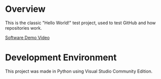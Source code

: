 
# Overview

This is the classic "Hello World!" test project, used to test GitHub and how repositories work.

[Software Demo Video](https://youtu.be/UtuT6qDe0o8)

# Development Environment

This project was made in Python using Visual Studio Community Edition.

